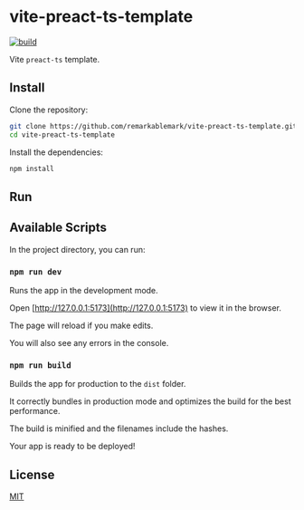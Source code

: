 # vite-preact-ts-template

[![build](https://github.com/remarkablemark/vite-preact-ts-template/actions/workflows/build.yml/badge.svg)](https://github.com/remarkablemark/vite-preact-ts-template/actions/workflows/build.yml)

Vite `preact-ts` template.

## Install

Clone the repository:

```sh
git clone https://github.com/remarkablemark/vite-preact-ts-template.git
cd vite-preact-ts-template
```

Install the dependencies:

```sh
npm install
```

## Run

## Available Scripts

In the project directory, you can run:

### `npm run dev`

Runs the app in the development mode.

Open [http://127.0.0.1:5173](http://127.0.0.1:5173) to view it in the browser.

The page will reload if you make edits.

You will also see any errors in the console.

### `npm run build`

Builds the app for production to the `dist` folder.

It correctly bundles in production mode and optimizes the build for the best performance.

The build is minified and the filenames include the hashes.

Your app is ready to be deployed!

## License

[MIT](LICENSE)
